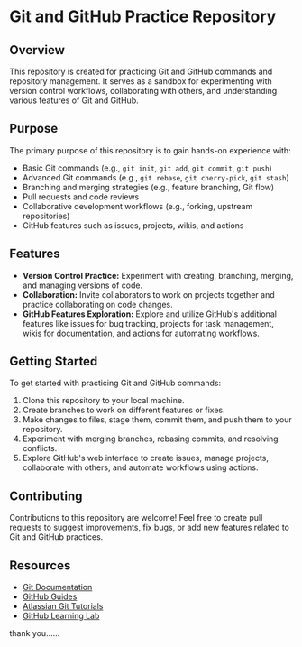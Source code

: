 # Git and GitHub Practice Repository

## Overview

This repository is created for practicing Git and GitHub commands and repository management. It serves as a sandbox for experimenting with version control workflows, collaborating with others, and understanding various features of Git and GitHub.

## Purpose

The primary purpose of this repository is to gain hands-on experience with:

- Basic Git commands (e.g., `git init`, `git add`, `git commit`, `git push`)
- Advanced Git commands (e.g., `git rebase`, `git cherry-pick`, `git stash`)
- Branching and merging strategies (e.g., feature branching, Git flow)
- Pull requests and code reviews
- Collaborative development workflows (e.g., forking, upstream repositories)
- GitHub features such as issues, projects, wikis, and actions

## Features

- **Version Control Practice:** Experiment with creating, branching, merging, and managing versions of code.
- **Collaboration:** Invite collaborators to work on projects together and practice collaborating on code changes.
- **GitHub Features Exploration:** Explore and utilize GitHub's additional features like issues for bug tracking, projects for task management, wikis for documentation, and actions for automating workflows.

## Getting Started

To get started with practicing Git and GitHub commands:

1. Clone this repository to your local machine.
2. Create branches to work on different features or fixes.
3. Make changes to files, stage them, commit them, and push them to your repository.
4. Experiment with merging branches, rebasing commits, and resolving conflicts.
5. Explore GitHub's web interface to create issues, manage projects, collaborate with others, and automate workflows using actions.

## Contributing

Contributions to this repository are welcome! Feel free to create pull requests to suggest improvements, fix bugs, or add new features related to Git and GitHub practices.

## Resources

- [Git Documentation](https://git-scm.com/doc)
- [GitHub Guides](https://guides.github.com/)
- [Atlassian Git Tutorials](https://www.atlassian.com/git)
- [GitHub Learning Lab](https://lab.github.com/)

thank you......
